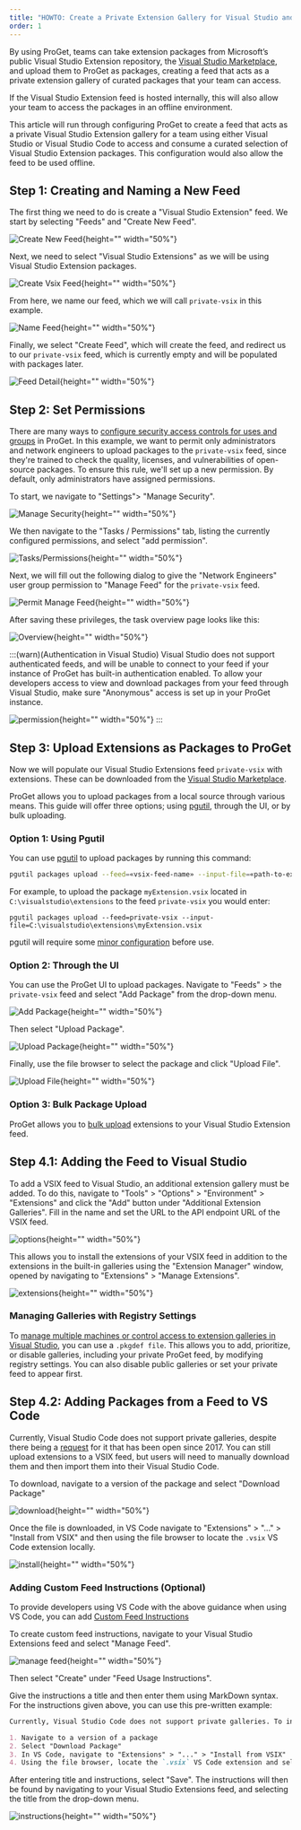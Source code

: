```yaml
---
title: "HOWTO: Create a Private Extension Gallery for Visual Studio and Visual Studio Code"
order: 1
---
```


By using ProGet, teams can take extension packages from Microsoft’s public Visual Studio Extension repository, the [Visual Studio Marketplace](https://marketplace.visualstudio.com/), and upload them to ProGet as packages, creating a feed that acts as a private extension gallery of curated packages that your team can access. 

If the Visual Studio Extension feed is hosted internally, this will also allow your team to access the packages in an offline environment. 

This article will run through configuring ProGet to create a feed that acts as a private Visual Studio Extension gallery for a team using either Visual Studio or Visual Studio Code to access and consume a curated selection of Visual Studio Extension packages. This configuration would also allow the feed to be used offline.

## Step 1: Creating and Naming a New Feed

The first thing we need to do is create a "Visual Studio Extension" feed. We start by selecting "Feeds" and "Create New Feed".

![Create New Feed](/resources/docs/proget-feeds-createnewfeed.png){height="" width="50%"}

Next, we need to select "Visual Studio Extensions" as we will be using Visual Studio Extension packages.

![Create Vsix Feed](/resources/docs/proget-newfeed-vsix.png){height="" width="50%"}

From here, we name our feed, which we will call `private-vsix` in this example.

![Name Feed](/resources/docs/proget-vsix-naming.png){height="" width="50%"}

Finally, we select "Create Feed", which will create the feed, and redirect us to our `private-vsix` feed, which is currently empty and will be populated with packages later.

![Feed Detail](/resources/docs/proget-vsix-empty.png){height="" width="50%"}

## Step 2: Set Permissions

There are many ways to [configure security access controls for uses and groups](/docs/proget/administration-security) in ProGet. In this example, we want to permit only administrators and network engineers to upload packages to the `private-vsix` feed, since they're trained to check the quality, licenses, and vulnerabilities of open-source packages. To ensure this rule, we'll set up a new permission. By default, only administrators have assigned permissions.

To start, we navigate to "Settings"> "Manage Security".

![Manage Security](/resources/docs/proget-settings-managesecurity.png){height="" width="50%"}

We then navigate to the "Tasks / Permissions" tab, listing the currently configured permissions, and select "add permission".

![Tasks/Permissions](/resources/docs/proget-taskspermissions-add.png){height="" width="50%"}

Next, we will fill out the following dialog to give the "Network Engineers" user group permission to "Manage Feed" for the `private-vsix` feed.

![Permit Manage Feed](/resources/docs/proget-vsix-permissions-managefeed.png){height="" width="50%"}

After saving these privileges, the task overview page looks like this:

![Overview](/resources/docs/proget-vsix-permissions-overview.png){height="" width="50%"}

:::(warn)(Authentication in Visual Studio)
Visual Studio does not support authenticated feeds, and will be unable to connect to your feed if your instance of ProGet has built-in authentication enabled. To allow your developers access to view and download packages from your feed through Visual Studio, make sure "Anonymous" access is set up in your ProGet instance. 

![permission](/resources/docs/proget-permissions-vsix.png){height="" width="50%"}
:::

## Step 3: Upload Extensions as Packages to ProGet

Now we will populate our Visual Studio Extensions feed `private-vsix` with extensions. These can be downloaded from the [Visual Studio Marketplace](https://marketplace.visualstudio.com/). 

ProGet allows you to upload packages from a local source through various means. This guide will offer three options; using [pgutil](/docs/proget/reference-api/proget-pgutil), through the UI, or by bulk uploading.

### Option 1: Using Pgutil
You can use [pgutil](/docs/proget/reference-api/proget-pgutil) to upload packages by running this command:

```bash
pgutil packages upload --feed=«vsix-feed-name» --input-file=«path-to-extension»
```

For example, to upload the package `myExtension.vsix` located in `C:\visualstudio\extensions` to the feed `private-vsix` you would enter:

```plaintext
pgutil packages upload --feed=private-vsix --input-file=C:\visualstudio\extensions\myExtension.vsix
```

pgutil will require some [minor configuration](/docs/proget/reference-api/proget-pgutil#sources) before use.

### Option 2: Through the UI
You can use the ProGet UI to upload packages. Navigate to "Feeds" > the `private-vsix` feed and select "Add Package" from the drop-down menu.

![Add Package](/resources/docs/proget-vsix-addpackage.png){height="" width="50%"}

Then select "Upload Package".

![Upload Package](/resources/docs/proget-uploadpackage.png){height="" width="50%"}

Finally, use the file browser to select the package and click "Upload File".

![Upload File](/resources/docs/proget-vsix-uploadpackage.png){height="" width="50%"}

### Option 3: Bulk Package Upload

ProGet allows you to [bulk upload](/docs/proget/feeds/feed-overview/proget-bulk-import-with-droppath) extensions to your Visual Studio Extension feed. 

## Step 4.1: Adding the Feed to Visual Studio

To add a VSIX feed to Visual Studio, an additional extension gallery must be added. To do this, navigate to "Tools" > "Options" > "Environment" > "Extensions" and click the "Add" button under "Additional Extension Galleries". Fill in the name and set the URL to the API endpoint URL of the VSIX feed.

![options](/resources/docs/visualstudio-options-extensions.png){height="" width="50%"}

This allows you to install the extensions of your VSIX feed in addition to the extensions in the built-in galleries using the "Extension Manager" window, opened by navigating to "Extensions" > "Manage Extensions".

![extensions](/resources/docs/visualstudio-extensions-manager.png){height="" width="50%"}

### Managing Galleries with Registry Settings

To [manage multiple machines or control access to extension galleries in Visual Studio](https://learn.microsoft.com/en-us/visualstudio/extensibility/how-to-manage-a-private-gallery-by-using-registry-settings?view=vs-2022), you can use a `.pkgdef file`. This allows you to add, prioritize, or disable galleries, including your private ProGet feed, by modifying registry settings. You can also disable public galleries or set your private feed to appear first.

## Step 4.2: Adding Packages from a Feed to VS Code

Currently, Visual Studio Code does not support private galleries, despite there being a [request](https://github.com/microsoft/vscode/issues/21839) for it that has been open since 2017. You can still upload extensions to a VSIX feed, but users will need to manually download them and then import them into their Visual Studio Code.

To download, navigate to a version of the package and select "Download Package"

![download](/resources/docs/proget-vsix-downloadpackage.png){height="" width="50%"}

Once the file is downloaded, in VS Code navigate to "Extensions" > "..." > "Install from VSIX" and then using the file browser to locate the `.vsix` VS Code extension locally.

![install](/resources/docs/vscode-installpackage.png){height="" width="50%"}

### Adding Custom Feed Instructions (Optional)

To provide developers using VS Code with the above guidance when using VS Code, you can add [Custom Feed Instructions](/docs/proget/feeds/feed-overview/proget-usage-instructions)

To create custom feed instructions, navigate to your Visual Studio Extensions feed and select "Manage Feed".

![manage feed](/resources/docs/proget-vsix-managefeed.png){height="" width="50%"}

Then select "Create" under "Feed Usage Instructions". 


Give the instructions a title and then enter them using MarkDown syntax. For the instructions given above, you can use this pre-written example:

```markdown
Currently, Visual Studio Code does not support private galleries. To install extensions users will need to manually download them and then import them into their Visual Studio Code by following these steps:

1. Navigate to a version of a package
2. Select "Download Package"
3. In VS Code, navigate to "Extensions" > "..." > "Install from VSIX"
4. Using the file browser, locate the `.vsix` VS Code extension and select it.

```

After entering title and instructions, select "Save". The instructions will then be found by navigating to your Visual Studio Extensions feed, and selecting the title from the drop-down menu.

![instructions](/resources/docs/proget-vsix-instructions.png){height="" width="50%"}